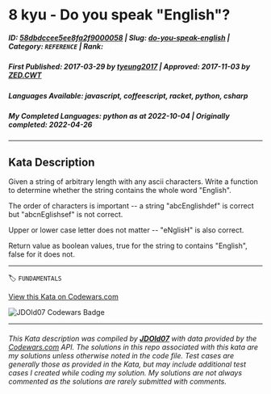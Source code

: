 # 8 kyu - Do you speak "English"?

##### **ID**: [58dbdccee5ee8fa2f9000058](https://www.codewars.com/kata/58dbdccee5ee8fa2f9000058) | **Slug**: [do-you-speak-english](https://www.codewars.com/kata/58dbdccee5ee8fa2f9000058) | **Category**: `REFERENCE` | **Rank**: <span style="color:white">8 kyu</span>

##### **First Published**: 2017-03-29 ***by*** [tyeung2017](https://www.codewars.com/users/tyeung2017) | **Approved**: 2017-11-03 ***by*** [ZED.CWT](https://www.codewars.com/users/ZED.CWT)

##### **Languages Available**: javascript, coffeescript, racket, python, csharp

##### **My Completed Languages**: python ***as at*** 2022-10-04 | **Originally completed**: 2022-04-26

---

## Kata Description


Given a string of arbitrary length with any ascii characters. Write a function to determine whether the string contains the whole word "English".



The order of characters is important -- a string "abcEnglishdef" is correct but "abcnEglishsef" is not correct.



Upper or lower case letter does not matter -- "eNglisH" is also correct.



Return value as boolean values, true for the string to contains "English", false for it does not.

---


🏷 `FUNDAMENTALS`


[View this Kata on Codewars.com](https://www.codewars.com/kata/58dbdccee5ee8fa2f9000058)

![](https://www.codewars.com/users/jdold07/badges/large "JDOld07 Codewars Badge")

---

###### *This Kata description was compiled by [**JDOld07**](https://tpstech.dev) with data provided by the [Codewars.com](https://www.codewars.com) API.  The solutions in this repo associated with this kata are my solutions unless otherwise noted in the code file.  Test cases are generally those as provided in the Kata, but may include additional test cases I created while coding my solution.  My solutions are not always commented as the solutions are rarely submitted with comments.*
